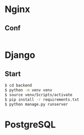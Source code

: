 # Nginx

## Conf

```nginx

```



# Django

## Start
```bash
$ cd backend
$ python -m venv venv
$ source venv/Scripts/activate
$ pip install -r requirements.txt
$ python manage.py runserver
```



# PostgreSQL

